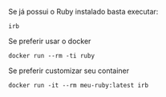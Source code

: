 Se já possui o Ruby instalado basta executar:
```
irb
```

Se preferir usar o docker
```
docker run --rm -ti ruby
```

Se preferir customizar seu container
```
docker run -it --rm meu-ruby:latest irb
```